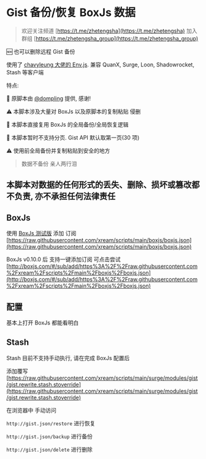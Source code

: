 # Gist 备份/恢复 BoxJs 数据

> 欢迎关注频道 [https://t.me/zhetengsha](https://t.me/zhetengsha) 加入群组 [https://t.me/zhetengsha_group](https://t.me/zhetengsha_group)

🆕 也可以删除远程 Gist 备份

使用了 [chavyleung 大佬的 Env.js](https://github.com/chavyleung/scripts/blob/master/Env.js). 兼容 QuanX, Surge, Loon, Shadowrocket, Stash 等客户端

特点:

🐶 原脚本由 [@dompling](https://github.com/dompling) 提供, 感谢!

⚠️ 本脚本涉及大量对 BoxJs 以及原脚本的复制粘贴 侵删

🚀 本脚本直接复用 BoxJs 的全局备份/全局恢复逻辑

🐶 本脚本暂时不支持分页. Gist API 默认取第一页(30 项)

⚠️ 使用前全局备份并复制粘贴到安全的地方

> 数据不备份 亲人两行泪

## 本脚本对数据的任何形式的丢失、删除、损坏或篡改都不负责, 亦不承担任何法律责任

## BoxJs

使用 [BoxJs 测试版](https://chavyleung.gitbook.io/boxjs) 添加 订阅 [https://raw.githubusercontent.com/xream/scripts/main/boxjs/boxjs.json](https://raw.githubusercontent.com/xream/scripts/main/boxjs/boxjs.json)

BoxJs v0.10.0 后 支持一键添加订阅 可点击尝试 [http://boxjs.com/#/sub/add/https%3A%2F%2Fraw.githubusercontent.com%2Fxream%2Fscripts%2Fmain%2Fboxjs%2Fboxjs.json](http://boxjs.com/#/sub/add/https%3A%2F%2Fraw.githubusercontent.com%2Fxream%2Fscripts%2Fmain%2Fboxjs%2Fboxjs.json)

## 配置

基本上打开 BoxJs 都能看明白

## Stash

Stash 目前不支持手动执行, 请在完成 BoxJs 配置后

添加覆写 [https://raw.githubusercontent.com/xream/scripts/main/surge/modules/gist/gist.rewrite.stash.stoverride](https://raw.githubusercontent.com/xream/scripts/main/surge/modules/gist/gist.rewrite.stash.stoverride)

在浏览器中 手动访问

`http://gist.json/restore` 进行恢复

`http://gist.json/backup` 进行备份

`http://gist.json/delete` 进行删除
